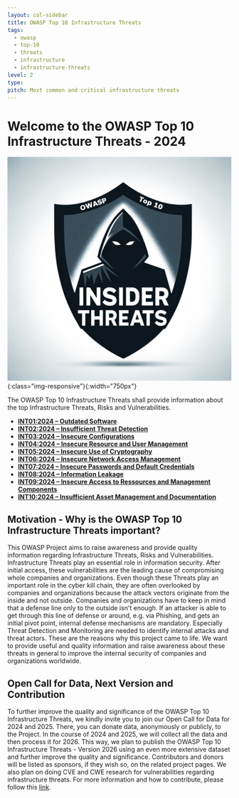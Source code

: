 ```yaml
---
layout: col-sidebar
title: OWASP Top 10 Infrastructure Threats
tags:
  - owasp
  - top-10
  - threats
  - infrastructure
  - infrastructure-threats
level: 2
type: 
pitch: Most common and critical infrastructure threats
---
```


# Welcome to the OWASP Top 10 Infrastructure Threats - 2024

![OWASP Top 10 Infrastructure Threats Logo](./assets/images/logo.png){:class="img-responsive"}{:width="750px"}

The OWASP Top 10 Infrastructure Threats shall provide information about the top Infrastructure Threats, Risks and Vulnerabilities. 

- [**INT01:2024 – Outdated Software**](./docs/2024/INT01_2024-Outdated_Software)
- [**INT02:2024 – Insufficient Threat Detection**](./docs/2024/INT02_2024-Insufficient_Threat_Detection)
- [**INT03:2024 – Insecure Configurations**](./docs/2024/INT03_2024-Insecure_Configurations)
- [**INT04:2024 – Insecure Resource and User Management**](./docs/2024/INT04_2024-Insecure_Resource_and_User_Management)
- [**INT05:2024 – Insecure Use of Cryptography**](./docs/2024/INT05_2024-Insecure_Use_of_Cryptography)
- [**INT06:2024 – Insecure Network Access Management**](./docs/2024/INT06_2024-Insecure_Network_Access_Management)
- [**INT07:2024 – Insecure Passwords and Default Credentials**](./docs/2024/INT07_2024-Insecure_Passwords_and_Default_Credentials)
- [**INT08:2024 – Information Leakage**](./docs/2024/INT08_2024-Information_Leakage)
- [**INT09:2024 – Insecure Access to Ressources and Management Components**](./docs/2024/INT09_2024-Insecure_Access_to_Resources_and_Management_Components)
- [**INT10:2024 – Insufficient Asset Management and Documentation**](./docs/2024/INT10_2024-Insufficient_Asset_Management_and_Documentation)

## Motivation - Why is the OWASP Top 10 Infrastructure Threats important?
This OWASP Project aims to raise awareness and provide quality information regarding Infrastructure Threats, Risks and Vulnerabilities.
Infrastructure Threats play an essential role in information security.
After initial access, these vulnerabilities are the leading cause of compromising whole companies and organizations. Even though these Threats play an important role in the cyber kill chain, they are often overlooked by companies and organizations because the attack vectors originate from the inside and not outside.
Companies and organizations have to keep in mind that a defense line only to the outside isn't enough. If an attacker is able to get through this line of defense or around, e.g. via Phishing, and gets an initial pivot point, internal defense mechanisms are mandatory. Especially Threat Detection and Monitoring are needed to identify internal attacks and threat actors.
These are the reasons why this project came to life. We want to provide useful and quality information and raise awareness about these threats in general to improve the internal security of companies and organizations worldwide.

## Open Call for Data, Next Version and Contribution
To further improve the quality and significance of the OWASP Top 10 Infrastructure Threats, we kindly invite you to join our Open Call for Data for 2024 and 2025.
There, you can donate data, anonymously or publicly, to the Project. In the course of 2024 and 2025, we will collect all the data and then process it for 2026.
This way, we plan to publish the OWASP Top 10 Infrastructure Threats - Version 2026 using an even more extensive dataset and further improve the quality and significance.
Contributors and donors will be listed as sponsors, if they wish so, on the related project pages.
We also plan on doing CVE and CWE research for vulnerabilities regarding infrastructure threats.
For more information and how to contribute, please follow this [link](./docs/2024/INT_2024-Open_Call_for_Data).
